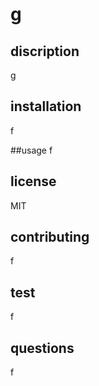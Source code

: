 # g

  ## discription 
  g

  ## installation
  f

  ##usage
  f

  ## license 
  MIT

  ## contributing
  f

  ## test 
  f

  ## questions 
  f

